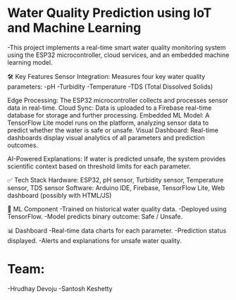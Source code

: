 # Water Quality Prediction using IoT and Machine Learning
-This project implements a real-time smart water quality monitoring system using the ESP32 microcontroller, cloud services, and an embedded machine learning model.

🛠️ Key Features
Sensor Integration: Measures four key water quality parameters:
-pH
-Turbidity
-Temperature
-TDS (Total Dissolved Solids)

Edge Processing: The ESP32 microcontroller collects and processes sensor data in real-time.
Cloud Sync: Data is uploaded to a Firebase real-time database for storage and further processing.
Embedded ML Model: A TensorFlow Lite model runs on the platform, analyzing sensor data to predict whether the water is safe or unsafe.
Visual Dashboard: Real-time dashboards display visual analytics of all parameters and prediction outcomes.

AI-Powered Explanations: If water is predicted unsafe, the system provides scientific context based on threshold limits for each parameter.

✅ Tech Stack
Hardware: ESP32, pH sensor, Turbidity sensor, Temperature sensor, TDS sensor
Software: Arduino IDE, Firebase, TensorFlow Lite, Web dashboard (possibly with HTML/JS)

🧠 ML Component
-Trained on historical water quality data.
-Deployed using TensorFlow.
-Model predicts binary outcome: Safe / Unsafe.

📊 Dashboard
-Real-time data charts for each parameter.
-Prediction status displayed.
-Alerts and explanations for unsafe water quality.

# Team:
-Hrudhay Devoju
-Santosh Keshetty
